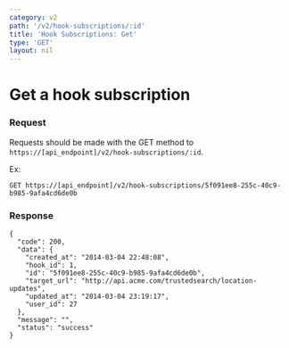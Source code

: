 ```yaml
---
category: v2
path: '/v2/hook-subscriptions/:id'
title: 'Hook Subscriptions: Get'
type: 'GET'
layout: nil
---
```


# Get a hook subscription

### Request
Requests should be made with the GET method to ```https://[api_endpoint]/v2/hook-subscriptions/:id```.

Ex:
```
GET https://[api_endpoint]/v2/hook-subscriptions/5f091ee8-255c-40c9-b985-9afa4cd6de0b
```

### Response

```
{
  "code": 200,
  "data": {
    "created_at": "2014-03-04 22:48:08",
    "hook_id": 1,
    "id": "5f091ee8-255c-40c9-b985-9afa4cd6de0b",
    "target_url": "http://api.acme.com/trustedsearch/location-updates",
    "updated_at": "2014-03-04 23:19:17",
    "user_id": 27
  },
  "message": "",
  "status": "success"
}
```